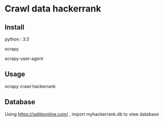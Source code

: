 # Crawl data hackerrank

## Install

python : 3.5

scrapy

scrapy-user-agent

## Usage

scrapy crawl hackerrank

## Database

Using https://sqliteonline.com/ , import myhackerrank.db to view database 

